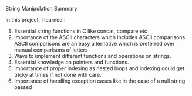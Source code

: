 String Manipulation Summary

In this project, I learned :
1. Essential string functions in C like concat, compare etc
2. Importance of the ASCII characters which includes ASCII comparisons. ASCII comparisons are an easy alternative which is preferred over manual comparisons of letters
3. Ways to implement different functions and operations on strings.
4. Essential knowledge on pointers and functions.
5. Importance of proper indexing as nested loops and indexing could get tricky at times if not done with care.
6. Importance of handling exception cases like in the case of a null string passed
